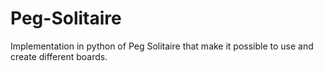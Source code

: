 # Peg-Solitaire
Implementation in python of Peg Solitaire that make it possible to use and create different boards.
